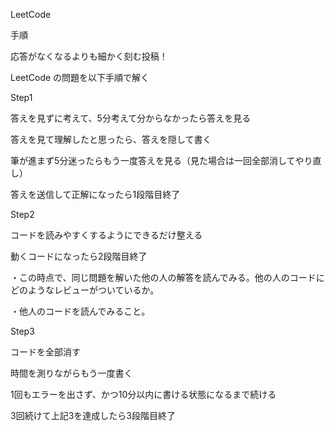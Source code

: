 LeetCode

手順

応答がなくなるよりも細かく刻む投稿！

LeetCode の問題を以下手順で解く

Step1

答えを見ずに考えて、5分考えて分からなかったら答えを見る

答えを見て理解したと思ったら、答えを隠して書く

筆が進まず5分迷ったらもう一度答えを見る（見た場合は一回全部消してやり直し）

答えを送信して正解になったら1段階目終了

Step2

コードを読みやすくするようにできるだけ整える

動くコードになったら2段階目終了 

・この時点で、同じ問題を解いた他の人の解答を読んでみる。他の人のコードにどのようなレビューがついているか。

・他人のコードを読んでみること。

Step3

コードを全部消す

時間を測りながらもう一度書く

1回もエラーを出さず、かつ10分以内に書ける状態になるまで続ける

3回続けて上記3を達成したら3段階目終了


